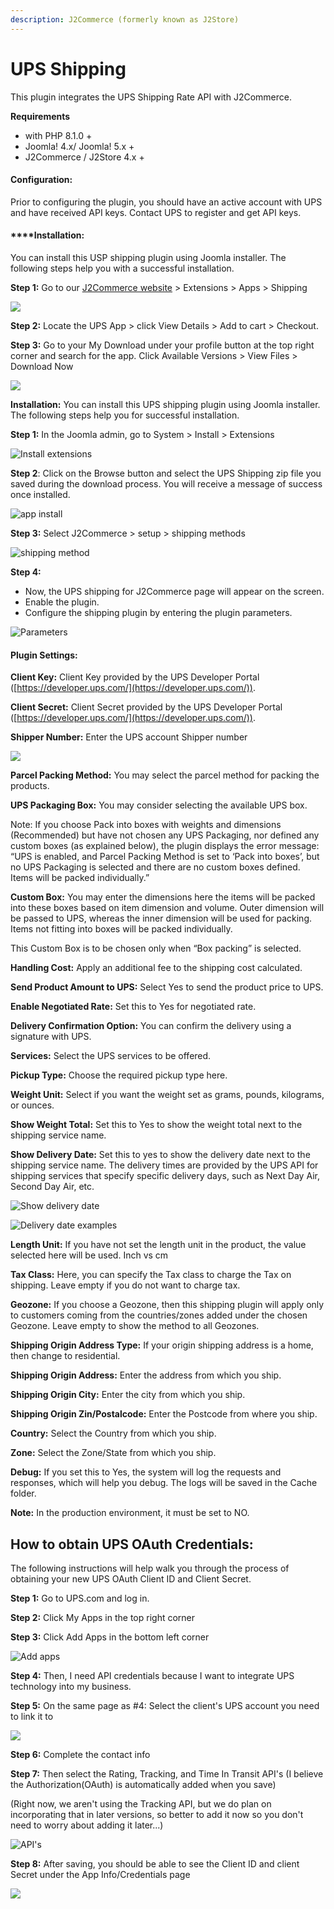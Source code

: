 ```yaml
---
description: J2Commerce (formerly known as J2Store)
---
```


# UPS Shipping

This plugin integrates the UPS Shipping Rate API with J2Commerce.

**Requirements**

- with PHP 8.1.0 +
- Joomla! 4.x/ Joomla! 5.x +
- J2Commerce / J2Store 4.x +**‌**

#### **Configuration:**

Prior to configuring the plugin, you should have an active account with UPS and have received API keys. Contact UPS to register and get API keys.

#### **‌**Installation:

You can install this USP shipping plugin using Joomla installer. The following steps help you with a successful installation.

‌**Step 1:** Go to our [J2Commerce website](https://www.j2commerce.com/) > Extensions > Apps > Shipping

![](/img/ups-purchase.webp)

**Step 2:** Locate the UPS App > click View Details > Add to cart > Checkout.&#x20;

**Step 3:** Go to your My Download under your profile button at the top right corner and search for the app. Click Available Versions > View Files > Download Now

![](/img/ups-download.webp)

**Installation:** You can install this UPS shipping plugin using Joomla installer. The following steps help you for successful installation.

**Step 1:** In the Joomla admin, go to System > Install > Extensions

![Install extensions](<../../assets/app install1 (1) (1).webp>)

**Step 2**: Click on the Browse button and select the UPS Shipping zip file you saved during the download process. You will receive a message of success once installed.

![app install](../../assets/ups-download.webp)

**Step 3:** Select J2Commerce > setup > shipping methods

![shipping method](<../../assets/ups-setup-shipping (2).webp>)

**Step 4:**

- Now, the UPS shipping for J2Commerce page will appear on the screen.
- Enable the plugin.
- Configure the shipping plugin by entering the plugin parameters.

![Parameters](../../assets/ups-perameters2.webp)

#### Plugin Settings:

**Client Key:** Client Key provided by the UPS Developer Portal ([https://developer.ups.com/](https://developer.ups.com/)).

**Client Secret:** Client Secret provided by the UPS Developer Portal  ([https://developer.ups.com/](https://developer.ups.com/)).

‌**Shipper Number:** Enter the UPS account Shipper number

![](<../../assets/ups-perameters1 (1).webp>)

‌**Parcel Packing Method:** You may select the parcel method for packing the products.

‌**UPS Packaging Box:** You may consider selecting the available UPS box.

Note: If you choose Pack into boxes with weights and dimensions (Recommended) but have not chosen any UPS Packaging, nor defined any custom boxes (as explained below), the plugin displays the error message: “UPS is enabled, and Parcel Packing Method is set to ‘Pack into boxes’, but no UPS Packaging is selected and there are no custom boxes defined. Items will be packed individually.”

‌**Custom Box:** You may enter the dimensions here the items will be packed into these boxes based on item dimension and volume. Outer dimension will be passed to UPS, whereas the inner dimension will be used for packing. Items not fitting into boxes will be packed individually.

This Custom Box is to be chosen only when “Box packing” is selected.

‌**Handling Cost:** Apply an additional fee to the shipping cost calculated.

‌**Send Product Amount to UPS:** Select Yes to send the product price to UPS.

‌‌**Enable Negotiated Rate:** Set this to Yes for negotiated rate.

‌**Delivery Confirmation Option:** You can confirm the delivery using a signature with UPS.

‌**Services:** Select the UPS services to be offered.

‌**Pickup Type:** Choose the required pickup type here.‌

‌**Weight Unit:** Select if you want the weight set as grams, pounds, kilograms, or ounces.

‌**Show Weight Total:** Set this to Yes to show the weight total next to the shipping service name.

**Show Delivery Date:** Set this to yes to show the delivery date next to the shipping service name. The delivery times are provided by the UPS API for shipping services that specify specific delivery days, such as Next Day Air, Second Day Air, etc.

![Show delivery date](../../assets/ups-perameters4.webp)

![Delivery date examples](<../../assets/ups-perameters5 (2).webp>)

‌**Length Unit:** If you have not set the length unit in the product, the value selected here will be used. Inch vs cm

**Tax Class:** Here, you can specify the Tax class to charge the Tax on shipping. Leave empty if you do not want to charge tax.

‌**Geozone:** If you choose a Geozone, then this shipping plugin will apply only to customers coming from the countries/zones added under the chosen Geozone. Leave empty to show the method to all Geozones.

**Shipping Origin Address Type:** If your origin shipping address is a home, then change to residential.

‌‌**Shipping Origin Address:** Enter the address from which you ship.

‌**Shipping Origin City:** Enter the city from which you ship.

‌**Shipping Origin Zin/Postalcode:** Enter the Postcode from where you ship.

‌**Country:** Select the Country from which you ship.

**‌Zone:** Select the Zone/State from which you ship.

**Debug:** If you set this to Yes, the system will log the requests and responses, which will help you debug. The logs will be saved in the Cache folder.

**Note:** In the production environment, it must be set to NO.

## How to obtain UPS OAuth Credentials:

The following instructions will help walk you through the process of obtaining your new UPS OAuth Client ID and Client Secret.&#x20;

**Step 1:** Go to UPS.com and log in.

**Step 2:** Click My Apps in the top right corner

**Step 3:** Click Add Apps in the bottom left corner

![Add apps](../../assets/ups-add-apps.webp)

**Step 4:** Then, I need API credentials because I want to integrate UPS technology into my business.

**Step 5:** On the same page as #4: Select the client's UPS account you need to link it to

![](../../assets/ups-add-account.webp)

**Step 6:** Complete the contact info

**Step 7:** Then select the Rating, Tracking, and Time In Transit API's (I believe the Authorization(OAuth) is automatically added when you save)

(Right now, we aren't using the Tracking API, but we do plan on incorporating that in later versions, so better to add it now so you don't need to worry about adding it later...)

![API's](../../assets/ups-api.webp)

**Step 8:** After saving, you should be able to see the Client ID and client Secret under the App Info/Credentials page

![](../../assets/ups-approval.webp)
